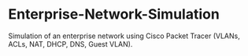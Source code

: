 # Enterprise-Network-Simulation
Simulation of an enterprise network using Cisco Packet Tracer (VLANs, ACLs, NAT, DHCP, DNS, Guest VLAN).
